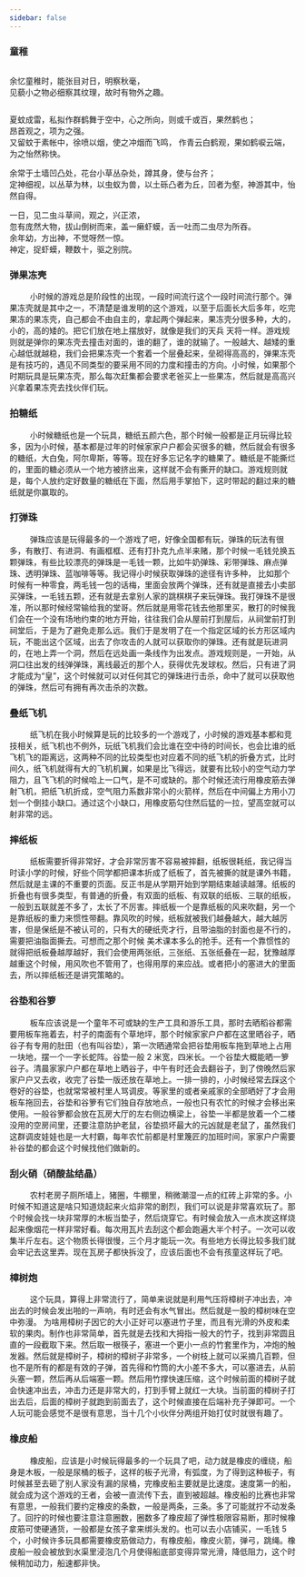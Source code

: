 ```yaml
---
sidebar: false
---
```


### 童稚

<img :src="$withBase('./images/self-daily/home.jpeg')">

余忆童稚时，能张目对日，明察秋毫，  
见藐小之物必细察其纹理，故时有物外之趣。

<img :src="$withBase('./images/self-daily/home1.jpeg')">

夏蚊成雷，私拟作群鹤舞于空中，心之所向，则或千或百，果然鹤也；  
昂首观之，项为之强。  
又留蚊于素帐中，徐喷以烟，使之冲烟而飞鸣，
作青云白鹤观，果如鹤唳云端，为之怡然称快。

余常于土墙凹凸处，花台小草丛杂处，蹲其身，使与台齐；  
定神细视，以丛草为林，以虫蚁为兽，以土砾凸者为丘，凹者为壑，神游其中，怡然自得。

一日，见二虫斗草间，观之，兴正浓，  
忽有庞然大物，拔山倒树而来，盖一癞虾蟆，舌一吐而二虫尽为所吞。  
余年幼，方出神，不觉呀然一惊。  
神定，捉虾蟆，鞭数十，驱之别院。

### 弹果冻壳

&emsp; &emsp;
小时候的游戏总是阶段性的出现，一段时间流行这个一段时间流行那个。弹果冻壳就是其中之一，不清楚是谁发明的这个游戏，以至于后面长大后多年，吃完果冻的果冻壳，自己都会不由自主的，拿起两个弹起来，果冻壳分很多种，大的，小的，高的矮的。把它们放在地上摆放好，就像是我们的天兵 天将一样。游戏规则就是弹你的果冻壳去撞击对面的，谁的翻了，谁的就输了。一般越大、越矮的重心越低就越稳，我们会把果冻壳一个套着一个层叠起来，垒砌得高高的，弹果冻壳是有技巧的，遇见不同类型的要采用不同的力度和撞击的方向。小时候，如果那个时期玩具是玩果冻壳，那么每次赶集都会要求老爸买上一些果冻，然后就是高高兴兴拿着果冻壳去找伙伴们玩。

### 拍糖纸

&emsp; &emsp;
小时候糖纸也是一个玩具，糖纸五颜六色，那个时候一般都是正月玩得比较多，因为小时候，基本都是过年的时候家家户户都会买很多的糖，然后就会有很多的糖纸，大白兔，阿尔卑斯，等等。现在好多忘记名字的糖果了。糖纸是不能撕烂的，里面的糖必须从一个地方被挤出来，这样就不会有撕开的缺口。游戏规则就是，每个人放约定好数量的糖纸在下面，然后用手掌拍下，这时带起的翻过来的糖纸就是你赢取的。

### 打弹珠

&emsp; &emsp;
弹珠应该是玩得最多的一个游戏了吧，好像全国都有玩，弹珠的玩法有很多，有散打、有进洞、有画框框、还有打扑克九点半来赌，那个时候一毛钱兑换五颗弹珠，有些比较漂亮的弹珠是一毛钱一颗，比如牛奶弹珠、彩带弹珠、麻点弹珠、透明弹珠、蓝咖啡等等。我记得小时候获取弹珠的途径有许多种， 比如那个时候有一种零食，两毛钱一包的话梅，里面会放两个弹珠，还有就是直接去小卖部买弹珠，一毛钱五颗，还有就是去拿别人家的跳棋棋子来玩弹珠。我打弹珠不是很准，所以那时候经常输给我的堂哥。然后就是用零花钱去他那里买，散打的时候我们会在一个没有场地约束的地方开始，往往我们会从屋前打到屋后，从祠堂前打到祠堂后，于是为了避免走那么远。我们于是发明了在一个指定区域的长方形区域内玩，不能出这个区域，出去了你攻击的人就可以获取你的弹珠。还有就是玩进洞的，在地上弄一个洞，然后在远处画一条线作为出发点。游戏规则是，一开始，从洞口往出发的线弹弹珠，离线最近的那个人，获得优先发球权。然后，只有进了洞才能成为“皇”，这个时候就可以对任何其它的弹珠进行击杀，命中了就可以获取他的弹珠，然后可有拥有再次击杀的次数。

### 叠纸飞机

&emsp; &emsp;
纸飞机在我小时候算是玩的比较多的一个游戏了，小时候的游戏基本都和竞技相关，纸飞机也不例外，玩纸飞机我们会比谁在空中待的时间长，也会比谁的纸飞机飞的距离远，这两种不同的比较类型也对应着不同的纸飞机的折叠方式，比时间久，纸飞机就得有大的飞机机翼，如果是比飞得远，就要有比较小的空气动力学阻力，且飞飞机的时候哈上一口气，是不可或缺的。那个时候还流行用橡皮筋去弹射飞机，把纸飞机折成，空气阻力系数非常小的火箭样，然后在中间偏上方用小刀划一个倒挂小缺口。通过这个小缺口，用橡皮筋勾住然后猛的一拉，望高空就可以射非常的远。

### 摔纸板

&emsp; &emsp;
纸板需要折得非常好，才会非常厉害不容易被摔翻，纸板很耗纸，我记得当时读小学的时候，好些个同学都把课本折成了纸板了，首先被撕的就是课外书籍，然后就是主课的不重要的页面。反正书是从学期开始到学期结束越读越薄。纸板的折叠也有很多类型，有普通的折叠，有双面的纸板、有双联的纸板、三联的纸板，一般到五联就差不多了，太长了不厉害。摔纸板一个是靠纸板的风来吹翻，另一个是靠纸板的重力来惯性带翻。靠风吹的时候，纸板就被我们越叠越大，越大越厉害，但是保纸是不被认可的，只有大的硬纸壳才行，且带油脂的封面也是不行的，需要把油脂面撕去。可想而之那个时候 美术课本多么的抢手。还有一个靠惯性的就得把纸板叠越厚越好，我们会使用两张纸，三张纸、五张纸叠在一起，犹豫越厚越重这个时候，用风吹也不管用了，也得用厚的来应战。或者把小的塞进大的里面去，所以摔纸板还是讲究策略的。

### 谷垫和谷箩

&emsp; &emsp;
板车应该说是一个童年不可或缺的生产工具和游乐工具，那时去晒稻谷都需要用板车拖着去，村子的南面有个草地坪，那个时候家家户户都在这里晒谷子，晒谷子有专用的肚田（也有叫谷垫），第一次晒通常会把谷垫用板车拖到草地上占用一块地，摆一个一字长蛇阵。谷垫一般 2 米宽，四米长。一个谷垫大概能晒一箩谷子。清晨家家户户都在草地上晒谷子，中午有时还会去翻谷子，到了傍晚然后家家户户又去收，收完了谷垫一版还放在草地上。一排一排的，小时候经常去踩这个卷好的谷垫，也就常常被村里人骂调皮。等家里的或者亲戚家的全部晒好了才会用板车拖回去，谷垫和谷箩有它们独自存放地点，一般也只有农忙的时候才会移出来使用。一般谷箩都会放在瓦房大厅的左右侧边横梁上，谷垫一半都是放着一个二楼没用的空房间里，还要注意防护老鼠，谷垫损坏最大的元凶就是老鼠了，虽然我们这群调皮娃娃也是一大村霸，每年农忙前都是村里篾匠的加班时间，家家户户需要补谷垫的都会这个时候找他们做新的。

### 刮火硝（硝酸盐结晶）

&emsp; &emsp;
农村老房子厕所墙上，猪圈，牛棚里，稍微潮湿一点的红砖上非常的多。小时候不知道这是啥只知道烧起来火焰非常的剧烈，我们可以说是非常喜欢玩了。那个时候会找一块非常厚的木板当垫子，然后烧穿它。有时候会放入一点木炭这样烧起来像烟花一样非常好看。每次用瓦片去刮这个都会跑遍大半个村子。一次可以收集半斤左右。这个物质长得很慢，三个月才能玩一次。有些地方长得比较多我们就会牢记去这里弄。现在瓦房子都快拆没了，应该后面也不会有孩童这样玩了吧。

### 樟树炮

&emsp; &emsp;
这个玩具，算得上非常流行了，简单来说就是利用气压将樟树子冲出去，冲出去的时候会发出啪的一声响，有时还会有水气冒出。然后就是一股的樟树味在空中弥漫。
为啥用樟树子因它的大小正好可以塞进竹子里，而且有光滑的外皮和柔软的果肉。制作也非常简单，首先就是去找和大拇指一般大的竹子，找到非常圆且直的一段截取下来。然后取一根筷子，塞进一个更小一点的竹套里作为，冲炮的触发器。然后就是樟树子，樟树的樟树子非常多，一个树枝上就可以采摘几百颗，但也不是所有的都是有效的子弹，首先得和竹筒的大小差不多大，可以塞进去，从前头塞一颗，然后再从后端塞一颗。然后用竹撑快速压缩，这个时候前面的樟树子就会快速冲出去，冲击力还是非常大的，打到手臂上就红一大块。当前面的樟树子打出去后，后面的樟树子就跑到前面去了，这个时候直接在后端补充子弹即可。一个人玩可能会感觉不是很有意思，当十几个小伙伴分两组开始打仗时就很有趣了。

### 橡皮船

&emsp; &emsp;
橡皮船，应该是小时候玩得最多的一个玩具了吧，动力就是橡皮的缠绕，船身是木板，一般是尿桶的板子，这样的板子光滑，有弧度，为了得到这种板子，有时候甚至去砸了别人家没有漏的尿桶，完橡皮船主要就是比速度。速度第一的船，就会成为这个游戏的王者，会被一直流传下去，直到被超越。橡皮船的比赛也非常有意思，一般我们要约定橡皮的条数，一般是两条，三条。多了可能就拧不动发条了。回拧的时候也要注意注意圈数，圈数多了橡皮超了弹性极限容易断，那时候橡皮筋可使硬通货，一般都是女孩子拿来绑头发的。也可以去小店铺买，一毛钱 5 个，小时候许多玩具都需要橡皮筋做动力，有橡皮船，橡皮火箭，弹弓，跳绳。橡皮船一般会被放到水渠里浸泡几个月使得船底部变得异常光滑，降低阻力，这个时候稍加动力，船速都非快。
